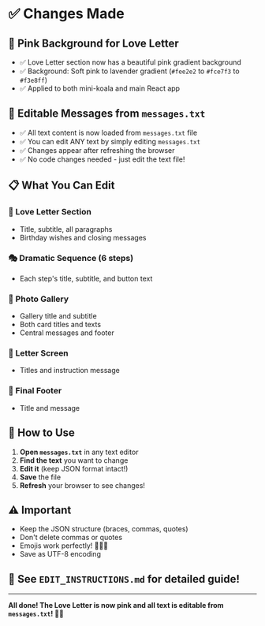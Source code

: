 # ✅ Changes Made

## 🎨 Pink Background for Love Letter
- ✅ Love Letter section now has a beautiful pink gradient background
- ✅ Background: Soft pink to lavender gradient (`#fee2e2` to `#fce7f3` to `#f3e8ff`)
- ✅ Applied to both mini-koala and main React app

## 📝 Editable Messages from `messages.txt`
- ✅ All text content is now loaded from `messages.txt` file
- ✅ You can edit ANY text by simply editing `messages.txt`
- ✅ Changes appear after refreshing the browser
- ✅ No code changes needed - just edit the text file!

## 📋 What You Can Edit

### 💌 Love Letter Section
- Title, subtitle, all paragraphs
- Birthday wishes and closing messages

### 🎭 Dramatic Sequence (6 steps)
- Each step's title, subtitle, and button text

### 📸 Photo Gallery
- Gallery title and subtitle
- Both card titles and texts
- Central messages and footer

### 🎁 Letter Screen
- Titles and instruction message

### 🎉 Final Footer
- Title and message

## 🚀 How to Use

1. **Open `messages.txt`** in any text editor
2. **Find the text** you want to change
3. **Edit it** (keep JSON format intact!)
4. **Save** the file
5. **Refresh** your browser to see changes!

## ⚠️ Important
- Keep the JSON structure (braces, commas, quotes)
- Don't delete commas or quotes
- Emojis work perfectly! 🎉💕🐨
- Save as UTF-8 encoding

## 📖 See `EDIT_INSTRUCTIONS.md` for detailed guide!

---

**All done! The Love Letter is now pink and all text is editable from `messages.txt`! 🎉💕**


